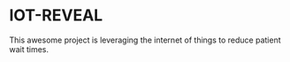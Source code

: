 # IOT-REVEAL
This awesome project is leveraging the internet of things to reduce patient wait times. 

